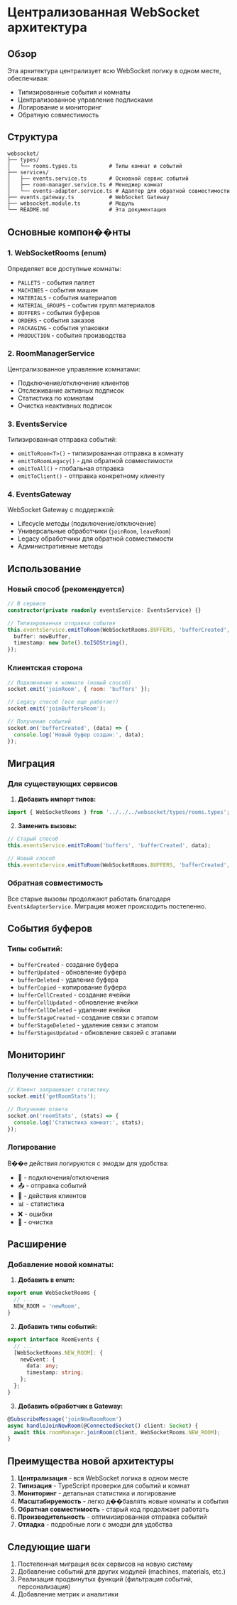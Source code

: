 # Централизованная WebSocket архитектура

## Обзор

Эта архитектура централизует всю WebSocket логику в одном месте, обеспечивая:
- Типизированные события и комнаты
- Централизованное управление подписками
- Логирование и мониторинг
- Обратную совместимость

## Структура

```
websocket/
├── types/
│   └── rooms.types.ts          # Типы комнат и событий
├── services/
│   ├── events.service.ts       # Основной сервис событий
│   ├── room-manager.service.ts # Менеджер комнат
│   └── events-adapter.service.ts # Адаптер для обратной совместимости
├── events.gateway.ts           # WebSocket Gateway
├── websocket.module.ts         # Модуль
└── README.md                   # Эта документация
```

## Основные компон��нты

### 1. WebSocketRooms (enum)
Определяет все доступные комнаты:
- `PALLETS` - события паллет
- `MACHINES` - события машин  
- `MATERIALS` - события материалов
- `MATERIAL_GROUPS` - события групп материалов
- `BUFFERS` - события буферов
- `ORDERS` - события заказов
- `PACKAGING` - события упаковки
- `PRODUCTION` - события производства

### 2. RoomManagerService
Централизованное управление комнатами:
- Подключение/отключение клиентов
- Отслеживание активных подписок
- Статистика по комнатам
- Очистка неактивных подписок

### 3. EventsService
Типизированная отправка событий:
- `emitToRoom<T>()` - типизированная отправка в комнату
- `emitToRoomLegacy()` - для обратной совместимости
- `emitToAll()` - глобальная отправка
- `emitToClient()` - отправка конкретному клиенту

### 4. EventsGateway
WebSocket Gateway с поддержкой:
- Lifecycle методы (подключение/отключение)
- Универсальные обработчики (`joinRoom`, `leaveRoom`)
- Legacy обработчики для обратной совместимости
- Административные методы

## Использование

### Новый способ (рекомендуется)

```typescript
// В сервисе
constructor(private readonly eventsService: EventsService) {}

// Типизированная отправка события
this.eventsService.emitToRoom(WebSocketRooms.BUFFERS, 'bufferCreated', {
  buffer: newBuffer,
  timestamp: new Date().toISOString(),
});
```

### Клиентская сторона

```javascript
// Подключение к комнате (новый способ)
socket.emit('joinRoom', { room: 'buffers' });

// Legacy способ (все еще работает)
socket.emit('joinBuffersRoom');

// Получение событий
socket.on('bufferCreated', (data) => {
  console.log('Новый буфер создан:', data);
});
```

## Миграция

### Для существующих сервисов

1. **Добавить импорт типов:**
```typescript
import { WebSocketRooms } from '../../../websocket/types/rooms.types';
```

2. **Заменить вызовы:**
```typescript
// Старый способ
this.eventsService.emitToRoom('buffers', 'bufferCreated', data);

// Новый способ
this.eventsService.emitToRoom(WebSocketRooms.BUFFERS, 'bufferCreated', data);
```

### Обратная совместимость

Все старые вызовы продолжают работать благодаря `EventsAdapterService`. Миграция может происходить постепенно.

## События буферов

### Типы событий:
- `bufferCreated` - создание буфера
- `bufferUpdated` - обновление буфера  
- `bufferDeleted` - удаление буфера
- `bufferCopied` - копирование буфера
- `bufferCellCreated` - создание ячейки
- `bufferCellUpdated` - обновление ячейки
- `bufferCellDeleted` - удаление ячейки
- `bufferStageCreated` - создание связи с этапом
- `bufferStageDeleted` - удаление связи с этапом
- `bufferStagesUpdated` - обновление связей с этапами

## Мониторинг

### Получение статистики:
```javascript
// Клиент запрашивает статистику
socket.emit('getRoomStats');

// Получение ответа
socket.on('roomStats', (stats) => {
  console.log('Статистика комнат:', stats);
});
```

### Логирование
В��е действия логируются с эмодзи для удобства:
- 🔌 - подключения/отключения
- 📤 - отправка событий
- 👤 - действия клиентов
- 📊 - статистика
- ❌ - ошибки
- 🧹 - очистка

## Расширение

### Добавление новой комнаты:

1. **Добавить в enum:**
```typescript
export enum WebSocketRooms {
  // ...
  NEW_ROOM = 'newRoom',
}
```

2. **Добавить типы событий:**
```typescript
export interface RoomEvents {
  // ...
  [WebSocketRooms.NEW_ROOM]: {
    newEvent: {
      data: any;
      timestamp: string;
    };
  };
}
```

3. **Добавить обработчик в Gateway:**
```typescript
@SubscribeMessage('joinNewRoomRoom')
async handleJoinNewRoom(@ConnectedSocket() client: Socket) {
  await this.roomManager.joinRoom(client, WebSocketRooms.NEW_ROOM);
}
```

## Преимущества новой архитектуры

1. **Централизация** - вся WebSocket логика в одном месте
2. **Типизация** - TypeScript проверки для событий и комнат
3. **Мониторинг** - детальная статистика и логирование
4. **Масштабируемость** - легко д��бавлять новые комнаты и события
5. **Обратная совместимость** - старый код продолжает работать
6. **Производительность** - оптимизированная отправка событий
7. **Отладка** - подробные логи с эмодзи для удобства

## Следующие шаги

1. Постепенная миграция всех сервисов на новую систему
2. Добавление событий для других модулей (machines, materials, etc.)
3. Реализация продвинутых функций (фильтрация событий, персонализация)
4. Добавление метрик и аналитики